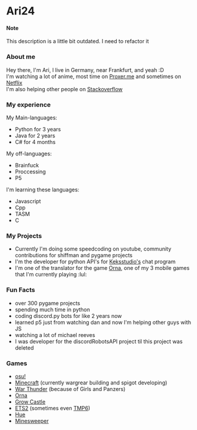# Ari24

#### Note
This description is a little bit outdated. I need to refactor it

### About me

Hey there, I'm Ari, I live in Germany, near Frankfurt, and yeah :D  
I'm watching a lot of anime, most time on [Proxer.me](https://proxer.me/) and sometimes on [Netflix](https://www.netflix.com/)  
I'm also helping other people on [Stackoverflow](https://stackoverflow.com/users/13444275/ari24)  

### My experience

My Main-languages:
 - Python for 3 years
 - Java for 2 years
 - C# for 4 months

My off-languages:
 - Brainfuck
 - Proccessing
 - P5

I'm learning these languages:
 - Javascript
 - Cpp
 - TASM
 - C

### My Projects

 - Currently I'm doing some speedcoding on youtube, community contributions for shiffman and pygame projects  
 - I'm the developer for python API's for [Keksstudio's](insertURL) chat program
 - I'm one of the translator for the game [Orna](https://playorna.com/), one of my 3 mobile games that I'm currently playing :lul:

### Fun Facts
 - over 300 pygame projects
 - spending much time in python
 - coding discord.py bots for like 2 years now
 - learned p5 just from watching dan and now I'm helping other guys with JS
 - watching a lot of michael reeves
 - I was developer for the discordRobotsAPI project til this project was deleted
 
 ### Games
  - [osu!](https://osu.ppy.sh/home)
  - [Minecraft](https://www.minecraft.net/) (currently wargrear building and spigot developing)
  - [War Thunder](https://warthunder.com/) (because of Girls and Panzers)
  - [Orna](https://playorna.com/)
  - [Grow Castle](https://play.google.com/store/apps/details?id=com.raongames.growcastle&hl=de)
  - [ETS2](https://eurotrucksimulator2.de/) (sometimes even [TMP6](https://truckersmp.com/))
  - [Hue](https://store.steampowered.com/app/383270/Hue/)
  - [Minesweeper](https://de.wikipedia.org/wiki/Minesweeper)
